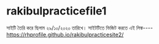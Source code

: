 # rakibulpracticefile1
সাইটি তৈরি করে ছিলাম ২৯/১০/২০২০ তারিখে।
সাইটটিতে ভিজিট করতে এই লিঙ্ক----
https://rhprofile.github.io/rakibulpracticesite2/
